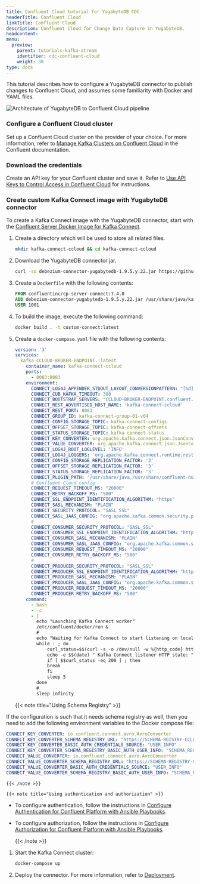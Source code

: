 ```yaml
---
title: Confluent Cloud tutorial for YugabyteDB CDC
headerTitle: Confluent Cloud
linkTitle: Confluent Cloud
description: Confluent Cloud for Change Data Capture in YugabyteDB.
headcontent:
menu:
  preview:
    parent: tutorials-kafka-stream
    identifier: cdc-confluent-cloud
    weight: 30
type: docs
---
```



This tutorial describes how to configure a YugabyteDB connector to publish changes to Confluent Cloud, and assumes some familiarity with Docker and YAML files.

![Architecture of YugabyteDB to Confluent Cloud pipeline](/images/explore/cdc/confluent_images/cdc_confluent_cloud.png)

### Configure a Confluent Cloud cluster

Set up a Confluent Cloud cluster on the provider of your choice. For more information, refer to [Manage Kafka Clusters on Confluent Cloud](https://docs.confluent.io/cloud/current/clusters/create-cluster.html) in the Confluent documentation.

### Download the credentials

Create an API key for your Confluent cluster and save it. Refer to [Use API Keys to Control Access in Confluent Cloud](https://docs.confluent.io/cloud/current/access-management/authenticate/api-keys/api-keys.html) for instructions.

### Create custom Kafka Connect image with YugabyteDB connector

To create a Kafka Connect image with the YugabyteDB connector, start with the [Confluent Server Docker Image for Kafka Connect](https://hub.docker.com/r/confluentinc/cp-server-connect/).

1. Create a directory which will be used to store all related files.

    ```sh
    mkdir kafka-connect-ccloud && cd kafka-connect-ccloud
    ```

    <!-- TODO Vaibhav: Step 2 and 3 can be combined, see why is not working -->
1. Download the YugabyteDB connector jar.

    ```sh
    curl -so debezium-connector-yugabytedb-1.9.5.y.22.jar https://github.com/yugabyte/debezium-connector-yugabytedb/releases/download/v1.9.5.y.22/debezium-connector-yugabytedb-1.9.5.y.22.jar
    ```

1. Create a `Dockerfile` with the following contents:

    ```Dockerfile
    FROM confluentinc/cp-server-connect:7.4.0
    ADD debezium-connector-yugabytedb-1.9.5.y.22.jar /usr/share/java/kafka/
    USER 1001
    ```

1. To build the image, execute the following command:

    ```sh
    docker build . -t custom-connect:latest
    ```

1. Create a `docker-compose.yaml` file with the following contents:

    ```yaml
    version: '3'
    services:
      kafka-CCLOUD-BROKER-ENDPOINT.:latest
        container_name: kafka-connect-ccloud
        ports:
          - 8083:8083
        environment:
          CONNECT_LOG4J_APPENDER_STDOUT_LAYOUT_CONVERSIONPATTERN: "[%d] %p %X{connector.context}%m (%c:%L)%n"
          CONNECT_CUB_KAFKA_TIMEOUT: 300
          CONNECT_BOOTSTRAP_SERVERS: "CCLOUD-BROKER-ENDPOINT.confluent.cloud:9092"
          CONNECT_REST_ADVERTISED_HOST_NAME: 'kafka-connect-ccloud'
          CONNECT_REST_PORT: 8083
          CONNECT_GROUP_ID: kafka-connect-group-01-v04
          CONNECT_CONFIG_STORAGE_TOPIC: kafka-connect-configs
          CONNECT_OFFSET_STORAGE_TOPIC: kafka-connect-offsets
          CONNECT_STATUS_STORAGE_TOPIC: kafka-connect-status
          CONNECT_KEY_CONVERTER: org.apache.kafka.connect.json.JsonConverter
          CONNECT_VALUE_CONVERTER: org.apache.kafka.connect.json.JsonConverter
          CONNECT_LOG4J_ROOT_LOGLEVEL: 'INFO'
          CONNECT_LOG4J_LOGGERS: 'org.apache.kafka.connect.runtime.rest=WARN,org.reflections=ERROR'
          CONNECT_CONFIG_STORAGE_REPLICATION_FACTOR: '3'
          CONNECT_OFFSET_STORAGE_REPLICATION_FACTOR: '3'
          CONNECT_STATUS_STORAGE_REPLICATION_FACTOR: '3'
          CONNECT_PLUGIN_PATH: '/usr/share/java,/usr/share/confluent-hub-components/,/usr/share/java/kafka/'
          # Confluent Cloud config
          CONNECT_REQUEST_TIMEOUT_MS: "20000"
          CONNECT_RETRY_BACKOFF_MS: "500"
          CONNECT_SSL_ENDPOINT_IDENTIFICATION_ALGORITHM: "https"
          CONNECT_SASL_MECHANISM: "PLAIN"
          CONNECT_SECURITY_PROTOCOL: "SASL_SSL"
          CONNECT_SASL_JAAS_CONFIG: "org.apache.kafka.common.security.plain.PlainLoginModule required username='CCLOUD_USER' password='CCLOUD_PASSWORD';"
          #
          CONNECT_CONSUMER_SECURITY_PROTOCOL: "SASL_SSL"
          CONNECT_CONSUMER_SSL_ENDPOINT_IDENTIFICATION_ALGORITHM: "https"
          CONNECT_CONSUMER_SASL_MECHANISM: "PLAIN"
          CONNECT_CONSUMER_SASL_JAAS_CONFIG: "org.apache.kafka.common.security.plain.PlainLoginModule required username='CCLOUD_USER' password='CCLOUD_PASSWORD';"
          CONNECT_CONSUMER_REQUEST_TIMEOUT_MS: "20000"
          CONNECT_CONSUMER_RETRY_BACKOFF_MS: "500"
          #
          CONNECT_PRODUCER_SECURITY_PROTOCOL: "SASL_SSL"
          CONNECT_PRODUCER_SSL_ENDPOINT_IDENTIFICATION_ALGORITHM: "https"
          CONNECT_PRODUCER_SASL_MECHANISM: "PLAIN"
          CONNECT_PRODUCER_SASL_JAAS_CONFIG: "org.apache.kafka.common.security.plain.PlainLoginModule required username='CCLOUD_USER' password='CCLOUD_PASSWORD';"
          CONNECT_PRODUCER_REQUEST_TIMEOUT_MS: "20000"
          CONNECT_PRODUCER_RETRY_BACKOFF_MS: "500"
        command:
          - bash
          - -c
          - |
            echo "Launching Kafka Connect worker"
            /etc/confluent/docker/run &
            #
            echo "Waiting for Kafka Connect to start listening on localhost:8083 ⏳"
            while : ; do
                curl_status=$$(curl -s -o /dev/null -w %{http_code} http://localhost:8083/connectors)
                echo -e $$(date) " Kafka Connect listener HTTP state: " $$curl_status " (waiting for 200)"
                if [ $$curl_status -eq 200 ] ; then
                break
                fi
                sleep 5
            done
            #
            sleep infinity
    ```

    {{< note title="Using Schema Registry" >}}

If the configuration is such that it needs schema registry as well, then you need to add the following environment variables to the Docker compose file:

```yaml
CONNECT_KEY_CONVERTER: io.confluent.connect.avro.AvroConverter
CONNECT_KEY_CONVERTER_SCHEMA_REGISTRY_URL: "https://SCHEMA-RGISTRY-CCLOUD-ENDPOINT.confluent.cloud"
CONNECT_KEY_CONVERTER_BASIC_AUTH_CREDENTIALS_SOURCE: "USER_INFO"
CONNECT_KEY_CONVERTER_SCHEMA_REGISTRY_BASIC_AUTH_USER_INFO: "SCHEMA_REGISTRY_USER:SCHEMA_REGISTRY_PASSWORD"
CONNECT_VALUE_CONVERTER: io.confluent.connect.avro.AvroConverter
CONNECT_VALUE_CONVERTER_SCHEMA_REGISTRY_URL: "https://SCHEMA-REGISTRY-CCLOUD-ENDPOINT.confluent.cloud"
CONNECT_VALUE_CONVERTER_BASIC_AUTH_CREDENTIALS_SOURCE: "USER_INFO"
CONNECT_VALUE_CONVERTER_SCHEMA_REGISTRY_BASIC_AUTH_USER_INFO: "SCHEMA_REGISTRY_USER:SCHEMA_REGISTRY_PASSWORD"
```

    {{< /note >}}

    {{< note title="Using authentication and authorization" >}}

- To configure authentication, follow the instructions in [Configure Authentication for Confluent Platform with Ansible Playbooks](https://docs.confluent.io/ansible/current/ansible-authenticate.html).

- To configure authorization, follow the instructions in [Configure Authorization for Confluent Platform with Ansible Playbooks](https://docs.confluent.io/ansible/current/ansible-authorize.html).

    {{< /note >}}

1. Start the Kafka Connect cluster:

    ```sh
    docker-compose up
    ```

1. Deploy the connector. For more information, refer to [Deployment](../../debezium-connector-yugabytedb/#deployment).
